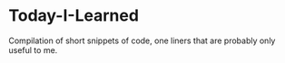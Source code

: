 # Today-I-Learned
Compilation of short snippets of code, one liners that are probably only useful to me.
